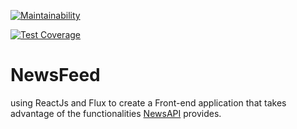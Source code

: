 [![Maintainability](https://api.codeclimate.com/v1/badges/645e7d51d2fe197c35d2/maintainability)](https://codeclimate.com/github/kjagoo/NewsFeed/maintainability)

[![Test Coverage](https://api.codeclimate.com/v1/badges/645e7d51d2fe197c35d2/test_coverage)](https://codeclimate.com/github/kjagoo/NewsFeed/test_coverage)

# NewsFeed
using ReactJs and Flux to create a Front-end application that takes advantage of the functionalities [NewsAPI](https://newsapi.org/#documentation) provides. 
